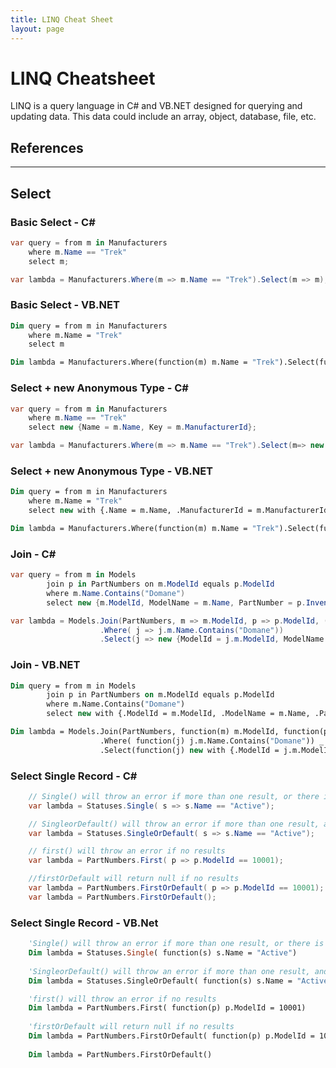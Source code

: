 ```yaml
---
title: LINQ Cheat Sheet
layout: page
---
```

# LINQ Cheatsheet

LINQ is a query language in C# and VB.NET designed for querying and updating data.  This data could include an array, object, database, file, etc. 

## References
---

## Select


### Basic Select - C#
```csharp
var query = from m in Manufacturers
	where m.Name == "Trek" 
	select m;

var lambda = Manufacturers.Where(m => m.Name == "Trek").Select(m => m);

```

### Basic Select - VB.NET
```vb
Dim query = from m in Manufacturers
	where m.Name = "Trek" 
	select m

Dim lambda = Manufacturers.Where(function(m) m.Name = "Trek").Select(function(m) m)
```

### Select + new Anonymous Type - C#
```csharp
var query = from m in Manufacturers
	where m.Name == "Trek" 
	select new {Name = m.Name, Key = m.ManufacturerId};

var lambda = Manufacturers.Where(m => m.Name == "Trek").Select(m=> new {Name = m.Name, Key = m.ManufacturerId});
```

### Select + new Anonymous Type - VB.NET
```vb
Dim query = from m in Manufacturers
	where m.Name = "Trek" 
	select new with {.Name = m.Name, .ManufacturerId = m.ManufacturerId}

Dim lambda = Manufacturers.Where(function(m) m.Name = "Trek").Select(function(m) new with {.Name = m.Name, .ManufacturerId = m.ManufacturerId})

```

### Join - C#
```csharp
var query = from m in Models
		join p in PartNumbers on m.ModelId equals p.ModelId
		where m.Name.Contains("Domane")
		select new {m.ModelId, ModelName = m.Name, PartNumber = p.InventoryPartNumber };

var lambda = Models.Join(PartNumbers, m => m.ModelId, p => p.ModelId, (m, p) => new {m = m, p = p} )
					.Where( j => j.m.Name.Contains("Domane"))
					.Select(j => new {ModelId = j.m.ModelId, ModelName = j.m.Name, PartNumber = j.p.InventoryPartNumber});
```

### Join - VB.NET
```vb
Dim query = from m in Models
		join p in PartNumbers on m.ModelId equals p.ModelId
		where m.Name.Contains("Domane")
		select new with {.ModelId = m.ModelId, .ModelName = m.Name, .PartNumber = p.InventoryPartNumber }

Dim lambda = Models.Join(PartNumbers, function(m) m.ModelId, function(p) p.ModelId, function(m,p) new with {.m = m, .p = p} ) _
					.Where( function(j) j.m.Name.Contains("Domane")) _
					.Select(function(j) new with {.ModelId = j.m.ModelId, .ModelName = j.m.Name, .PartNumber = j.p.InventoryPartNumber})
```

### Select Single Record - C#
```csharp
	// Single() will throw an error if more than one result, or there is no result
	var lambda = Statuses.Single( s => s.Name == "Active");

	// SingleorDefault() will throw an error if more than one result, and null if there is no result
	var lambda = Statuses.SingleOrDefault( s => s.Name == "Active");

	// first() will throw an error if no results
	var lambda = PartNumbers.First( p => p.ModelId == 10001);

	//firstOrDefault will return null if no results
	var lambda = PartNumbers.FirstOrDefault( p => p.ModelId == 10001);
	var lambda = PartNumbers.FirstOrDefault();

```

### Select Single Record - VB.Net
```vb
	'Single() will throw an error if more than one result, or there is no result
	Dim lambda = Statuses.Single( function(s) s.Name = "Active")
	
	'SingleorDefault() will throw an error if more than one result, and null if there is no result
	Dim lambda = Statuses.SingleOrDefault( function(s) s.Name = "Active")

	'first() will throw an error if no results
	Dim lambda = PartNumbers.First( function(p) p.ModelId = 10001)
	
	'firstOrDefault will return null if no results
	Dim lambda = PartNumbers.FirstOrDefault( function(p) p.ModelId = 10001)
	
	Dim lambda = PartNumbers.FirstOrDefault()
```